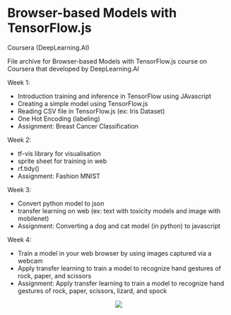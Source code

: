 # Browser-based Models with TensorFlow.js

Coursera (DeepLearning.AI)

File archive for Browser-based Models with TensorFlow.js course on Coursera that developed by DeepLearning.AI

Week 1:
- Introduction training and inference in TensorFlow using JAvascript
- Creating a simple model using TensorFlow.js
- Reading CSV file in TensorFlow.js (ex: Iris Dataset)
- One Hot Encoding (labeling)
- Assignment: Breast Cancer Classification

Week 2:
- tf-vis library for visualisation
- sprite sheet for training in web
- rf.tidy()
- Assignment: Fashion MNIST

Week 3:
- Convert python model to json 
- transfer learning on web (ex: text with toxicity models and image with mobilenet)
- Assignment: Converting a dog and cat model (in python) to javascript

Week 4:
- Train a model in your web browser by using images captured via a webcam
- Apply transfer learning to train a model to recognize hand gestures of rock, paper, and scissors
- Assignment: Apply transfer learning to train a model to recognize hand gestures of rock, paper, scissors, lizard, and spock

<p align="center">
  <img src="https://user-images.githubusercontent.com/99332005/163818895-f53d0c45-b21d-4352-b2c3-9f72d3dd1522.png">
</p>

